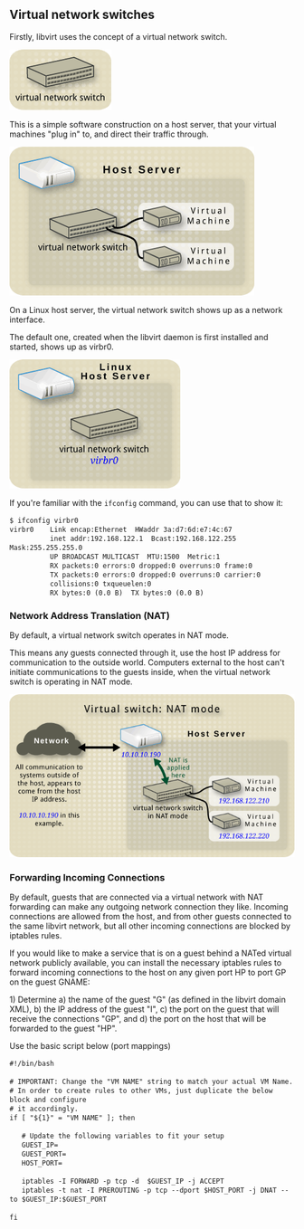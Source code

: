 ## Virtual network switches
Firstly, libvirt uses the concept of a virtual network switch.

![virtual network switch by itself](images/Virtual_network_switch_by_itself.png)

This is a simple software construction on a host server, that your virtual machines "plug in" to, and direct their traffic through.

![host with a virtual network switch and two guests](images/Host_with_a_virtual_network_switch_and_two_guests.png)

On a Linux host server, the virtual network switch shows up as a network interface.

The default one, created when the libvirt daemon is first installed and started, shows up as virbr0.

![linux host with only a virtual network switch](images/Linux_host_with_only_a_virtual_network_switch.png)

If you're familiar with the `ifconfig` command, you can use that to show it:
```
$ ifconfig virbr0
virbr0    Link encap:Ethernet  HWaddr 3a:d7:6d:e7:4c:67  
          inet addr:192.168.122.1  Bcast:192.168.122.255  Mask:255.255.255.0
          UP BROADCAST MULTICAST  MTU:1500  Metric:1
          RX packets:0 errors:0 dropped:0 overruns:0 frame:0
          TX packets:0 errors:0 dropped:0 overruns:0 carrier:0
          collisions:0 txqueuelen:0 
          RX bytes:0 (0.0 B)  TX bytes:0 (0.0 B)
```
### Network Address Translation (NAT)
By default, a virtual network switch operates in NAT mode.

This means any guests connected through it, use the host IP address for communication to the outside world. Computers external to the host can't initiate communications to the guests inside, when the virtual network switch is operating in NAT mode.

![host with a virtual network switch in nat mode and two guests](images/Host_with_a_virtual_network_switch_in_nat_mode_and_two_guests.png)

### Forwarding Incoming Connections
By default, guests that are connected via a virtual network with NAT forwarding can make any outgoing network connection they like. Incoming connections are allowed from the host, and from other guests connected to the same libvirt network, but all other incoming connections are blocked by iptables rules.

If you would like to make a service that is on a guest behind a NATed virtual network publicly available, you can install the necessary iptables rules to forward incoming connections to the host on any given port HP to port GP on the guest GNAME:

1\) Determine a) the name of the guest "G" (as defined in the libvirt domain XML), b) the IP address of the guest "I", c) the port on the guest that will receive the connections "GP", and d) the port on the host that will be forwarded to the guest "HP".

Use the basic script below (port mappings)
```
#!/bin/bash

# IMPORTANT: Change the "VM NAME" string to match your actual VM Name.
# In order to create rules to other VMs, just duplicate the below block and configure
# it accordingly.
if [ "${1}" = "VM NAME" ]; then

   # Update the following variables to fit your setup
   GUEST_IP=
   GUEST_PORT=
   HOST_PORT=

   iptables -I FORWARD -p tcp -d  $GUEST_IP -j ACCEPT
   iptables -t nat -I PREROUTING -p tcp --dport $HOST_PORT -j DNAT --to $GUEST_IP:$GUEST_PORT

fi
```
